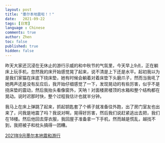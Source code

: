 ```yaml
---
layout: post
title: "墨尔本地震啦！！"
date:   2021-09-22
tags: [日常]
language : Chinese
comments: true
author: Zhen
toc: false
published: true
hidden: false
---
```

昨天大家还沉浸在无休止的游行示威的和中秋节的气氛里，今天早上9点，正在躺床上玩手机，忽然我的床开始感觉晃了起来，说不清是上下还是水平。起初我以为是我们家猫在床底下挠床垫，她有时候会躺着对着床垫下头磨爪子，然而当我吼了她两声还是没有反应后，我开始仔细感觉了一下，发现晃动的有些厉害，似乎不是挠床垫的震动，然后我抬头看像窗外，天呐！对面楼房楼顶的水箱和整个结构都在晃动。说时迟那时快，整个过程我估计也就半分钟。

我马上在床上弹跳了起来，抓起钥匙套了个裤子就准备往外跑，出了房门室友也出来了，问我是地震了吗？我说对啊，晃得好厉害，然后我们说赶紧逃出去把，我们在18楼。然后他回去穿衣服，我回屋子准备拿一下手机，然而越是慌乱，越找不到，我把被子和枕头搞得一团糟。

[2021年9月墨尔本地震和游行](https://youtu.be/vTQiKBBLnuY)
<!--stackedit_data:
eyJoaXN0b3J5IjpbNTA1ODAwMjE2LDE2MDk0MjUxOTVdfQ==
-->